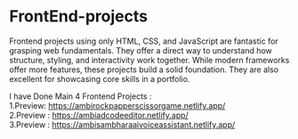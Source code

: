 # FrontEnd-projects
Frontend projects using only HTML, CSS, and JavaScript are fantastic for grasping web fundamentals. They offer a direct way to understand how structure, styling, and interactivity work together. While modern frameworks offer more features, these projects build a solid foundation. They are also excellent for showcasing core skills in a portfolio.

I have Done Main 4 Frontend Projects :         
    1.Preview: https://ambirockpapperscissorgame.netlify.app/                                               
    2.Preview : https://ambiadcodeeditor.netlify.app/                                                                          
    3.Preview : https://ambisambharaaivoiceassistant.netlify.app/    
